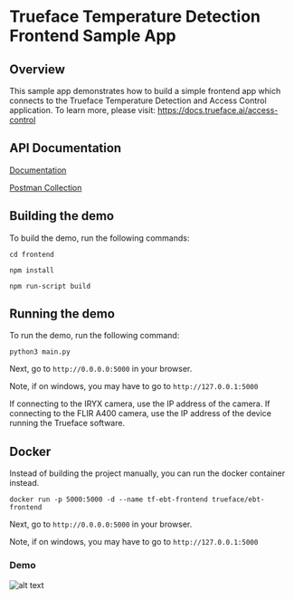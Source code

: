 # Trueface Temperature Detection Frontend Sample App

## Overview
This sample app demonstrates how to build a simple frontend app which connects to the Trueface Temperature Detection and Access Control application.
To learn more, please visit: https://docs.trueface.ai/access-control 

## API Documentation
[Documentation](https://docs.google.com/document/d/1BAZO66pC694ZPZEqDvVaWI0cFafzIbz9qaNmkXRG0Tw/edit?usp=sharing)

[Postman Collection](https://documenter.getpostman.com/view/12009415/T17M7RNe?version=latest)



## Building the demo
To build the demo, run the following commands:

`cd frontend`

`npm install`

`npm run-script build`

## Running the demo
To run the demo, run the following command:

`python3 main.py`

Next, go to `http://0.0.0.0:5000` in your browser.

Note, if on windows, you may have to go to `http://127.0.0.1:5000`

If connecting to the IRYX camera, use the IP address of the camera.
If connecting to the FLIR A400 camera, use the IP address of the device running the Trueface software.

## Docker
Instead of building the project manually, you can run the docker container instead.

`docker run -p 5000:5000 -d --name tf-ebt-frontend trueface/ebt-frontend`

Next, go to `http://0.0.0.0:5000` in your browser.

Note, if on windows, you may have to go to `http://127.0.0.1:5000`

### Demo
![alt text](./demo/demo.gif)
